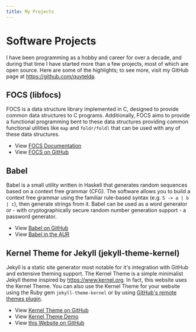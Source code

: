 ```yaml
---
title: My Projects
---
```


# Software Projects
I have been programming as a hobby and career for over a decade, and during that time I have started more than a few projects, most of which are open source.  Here are some of the highlights; to see more, visit my GitHub page at <https://github.com/quytelda>.

## FOCS (libfocs)
FOCS is a data structure library implemented in C, designed to provide common data structures to C programs. Additionally, FOCS aims to provide a functional programming bent to these data structures providing common functional utilities like `map` and `foldr/foldl` that can be used with any of these data structures.

* View [FOCS Documentation](https://quytelda.github.io/focs)
* View [FOCS on GitHub](https://github.com/quytelda/focs)

## Babel
Babel is a small utility written in Haskell that generates random sequences based on a context free grammar (CFG).  The software allows you to build a context free grammar using the familiar rule-based syntax (e.g. `S -> a | b | c`), then generate strings from it.  Babel can be used as a word generator or - with cryptographically secure random number generation support - a password generator.

* View [Babel on GitHub](https://github.com/quytelda/babel)
* View [Babel in the AUR](https://aur.archlinux.org/packages/babel)

## Kernel Theme for Jekyll (jekyll-theme-kernel)
Jekyll is a static site generator most notable for it's integration with GitHub and extensive theming support.  The Kernel Theme is a simple minimalist Jekyll theme inspired by <https://www.kernel.org>.  In fact, this website uses the Kernel Theme.  You can also use the Kernel Theme for your website using the Ruby gem `jekyll-theme-kernel` or by using [GitHub's remote themes plugin](https://blog.github.com/2017-11-29-use-any-theme-with-github-pages).

* View [Kernel Theme on GitHub](https://github.com/quytelda/jekyll-theme-kernel)
* View [Kernel Theme Demo](https://quytelda.github.io/jekyll-theme-kernel)
* View [this Website on GitHub](https://github.com/quytelda/quytelda.github.io)
